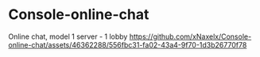 # Console-online-chat
Online chat, model 1 server - 1 lobby
https://github.com/xNaxelx/Console-online-chat/assets/46362288/556fbc31-fa02-43a4-9f70-1d3b26770f78

